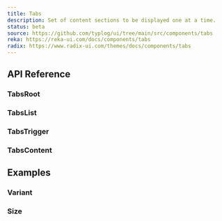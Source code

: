 ```yaml
---
title: Tabs
description: Set of content sections to be displayed one at a time.
status: beta
source: https://github.com/typlog/ui/tree/main/src/components/tabs
reka: https://reka-ui.com/docs/components/tabs
radix: https://www.radix-ui.com/themes/docs/components/tabs
---
```


<Example name="tabs/Overview.vue" />

## API Reference

### TabsRoot

<PropsTable name="TabsRoot" />

### TabsList

<PropsTable name="TabsList" />

### TabsTrigger

<PropsTable name="TabsTrigger" />

### TabsContent

<PropsTable name="TabsContent" />

## Examples

### Variant

<Example name="tabs/Variant.vue" />

### Size

<Example name="tabs/Size.vue" />
